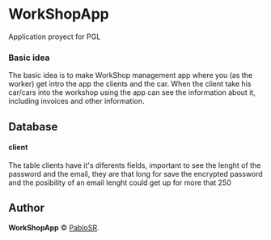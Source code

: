 # WorkShopApp
 Application proyect for PGL


### Basic idea
The basic idea is to make WorkShop management app where you (as the worker) get intro the app the clients and the car. When the client take his car/cars into the workshop using the app can see the information about it, including invoices and other information.

## Database

#### client
The table clients have it's diferents fields, important to see the lenght of the password and the email, they are that long for save the encrypted password and the posibility of an email lenght could get up for more that 250 



## Author

**WorkShopApp** © [PabloSR](https://github.com/PabloSR06).  
